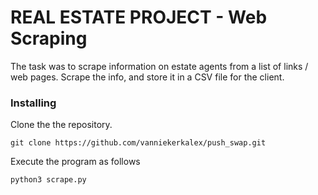 # REAL ESTATE PROJECT - Web Scraping

The task was to scrape information on estate agents from a list of links / web pages. Scrape the info, and store it in a CSV file for the client.

### Installing

Clone the the repository.

```
git clone https://github.com/vanniekerkalex/push_swap.git
```

Execute the program as follows

```
python3 scrape.py
```
